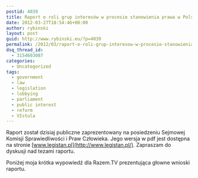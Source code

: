 ```yaml
---
postid: 4039
title: Raport o roli grup interesów w procesie stanowienia prawa w Polsce
date: 2012-03-27T18:54:46+00:00
author: rybinski
layout: post
guid: http://www.rybinski.eu/?p=4039
permalink: /2012/03/raport-o-roli-grup-interesow-w-procesie-stanowienia-prawa-w-polsce/
dsq_thread_id:
  - 3154603087
categories:
  - Uncategorized
tags:
  - government
  - law
  - legislation
  - lobbying
  - parliament
  - public interest
  - reform
  - VIstula
---
```

Raport został dzisiaj publiczne zaprezentowany na posiedzeniu Sejmowej Komisji Sprawiedliwości i Praw Człowieka. Jego wersja w pdf jest dostępna na stronie [www.legistan.pl](http://www.legistan.pl/). Zapraszam do dyskusji nad tezami raportu.

Poniżej moja krótka wypowiedź dla Razem.TV prezentująca głowne wnioski raportu.
